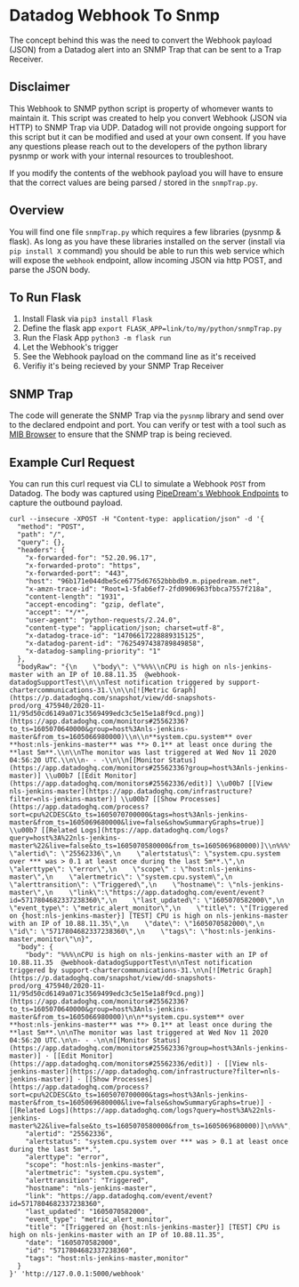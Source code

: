 # Datadog Webhook To Snmp
The concept behind this was the need to convert the Webhook payload (JSON) from a Datadog alert into an SNMP Trap that can be sent to a Trap Receiver.

## Disclaimer
This Webhook to SNMP python script is property of whomever wants to maintain it. This script was created to help you convert Webhook (JSON via HTTP) to SNMP Trap via UDP.  Datadog will not provide ongoing support for this script but it can be modified and used at your own consent. If you have any questions please reach out to the developers of the python library pysnmp or work with your internal resources to troubleshoot.

If you modify the contents of the webhook payload you will have to ensure that the correct values are being parsed / stored in the `snmpTrap.py`.

## Overview
You will find one file `snmpTrap.py` which requires a few libraries (pysnmp & flask).  As long as you have these libraries installed on the server (install via `pip install X` command) you should be able to run this web service which will expose the `webhook` endpoint, allow incoming JSON via http POST, and parse the JSON body.

## To Run Flask
1. Install Flask via `pip3 install Flask` 
2. Define the flask app `export FLASK_APP=link/to/my/python/snmpTrap.py`
3. Run the Flask App `python3 -m flask run`
4. Let the Webhook's trigger
5. See the Webhook payload on the command line as it's received
6. Verifiy it's being recieved by your SNMP Trap Receiver

## SNMP Trap
The code will generate the SNMP Trap via the `pysnmp` library and send over to the declared endpoint and port.  You can verify or test with a tool such as [MIB Browser](https://www.ireasoning.com/mibbrowser.shtml) to ensure that the SNMP trap is being recieved.

## Example Curl Request
You can run this curl request via CLI to simulate a Webhook `POST` from Datadog.  The body was captured using [PipeDream's Webhook Endpoints](https://pipedream.com/) to capture the outbound payload.
```
curl --insecure -XPOST -H "Content-type: application/json" -d '{
  "method": "POST",
  "path": "/",
  "query": {},
  "headers": {
    "x-forwarded-for": "52.20.96.17",
    "x-forwarded-proto": "https",
    "x-forwarded-port": "443",
    "host": "96b171e044dbe5ce6775d67652bbbdb9.m.pipedream.net",
    "x-amzn-trace-id": "Root=1-5fab6ef7-2fd0906963fbbca7557f218a",
    "content-length": "1931",
    "accept-encoding": "gzip, deflate",
    "accept": "*/*",
    "user-agent": "python-requests/2.24.0",
    "content-type": "application/json; charset=utf-8",
    "x-datadog-trace-id": "14706617228889315125",
    "x-datadog-parent-id": "7625497438789849858",
    "x-datadog-sampling-priority": "1"
  },
  "bodyRaw": "{\n    \"body\": \"%%%\\nCPU is high on nls-jenkins-master with an IP of 10.88.11.35  @webhook-datadogSupportTest\\n\\nTest notification triggered by support-chartercommunications-31.\\n\\n[![Metric Graph](https://p.datadoghq.com/snapshot/view/dd-snapshots-prod/org_475940/2020-11-11/95d50cd6149a071c3569499edc3c5e15e1a8f9cd.png)](https://app.datadoghq.com/monitors#25562336?to_ts=1605070640000&group=host%3Anls-jenkins-master&from_ts=1605066980000)\\n\\n**system.cpu.system** over **host:nls-jenkins-master** was **> 0.1** at least once during the **last 5m**.\\n\\nThe monitor was last triggered at Wed Nov 11 2020 04:56:20 UTC.\\n\\n- - -\\n\\n[[Monitor Status](https://app.datadoghq.com/monitors#25562336?group=host%3Anls-jenkins-master)] \\u00b7 [[Edit Monitor](https://app.datadoghq.com/monitors#25562336/edit)] \\u00b7 [[View nls-jenkins-master](https://app.datadoghq.com/infrastructure?filter=nls-jenkins-master)] \\u00b7 [[Show Processes](https://app.datadoghq.com/process?sort=cpu%2CDESC&to_ts=1605070700000&tags=host%3Anls-jenkins-master&from_ts=1605069680000&live=false&showSummaryGraphs=true)] \\u00b7 [[Related Logs](https://app.datadoghq.com/logs?query=host%3A%22nls-jenkins-master%22&live=false&to_ts=1605070580000&from_ts=1605069680000)]\\n%%%\",\n    \"alertid\": \"25562336\",\n    \"alertstatus\": \"system.cpu.system over *** was > 0.1 at least once during the last 5m**.\",\n    \"alerttype\": \"error\",\n    \"scope\" : \"host:nls-jenkins-master\",\n    \"alertmetric\": \"system.cpu.system\",\n    \"alerttransition\": \"Triggered\",\n    \"hostname\": \"nls-jenkins-master\",\n    \"link\":\"https://app.datadoghq.com/event/event?id=5717804682337238360\",\n    \"last_updated\": \"1605070582000\",\n    \"event_type\": \"metric_alert_monitor\",\n    \"title\": \"[Triggered on {host:nls-jenkins-master}] [TEST] CPU is high on nls-jenkins-master with an IP of 10.88.11.35\",\n    \"date\": \"1605070582000\",\n    \"id\": \"5717804682337238360\",\n    \"tags\": \"host:nls-jenkins-master,monitor\"\n}",
  "body": {
    "body": "%%%\nCPU is high on nls-jenkins-master with an IP of 10.88.11.35  @webhook-datadogSupportTest\n\nTest notification triggered by support-chartercommunications-31.\n\n[![Metric Graph](https://p.datadoghq.com/snapshot/view/dd-snapshots-prod/org_475940/2020-11-11/95d50cd6149a071c3569499edc3c5e15e1a8f9cd.png)](https://app.datadoghq.com/monitors#25562336?to_ts=1605070640000&group=host%3Anls-jenkins-master&from_ts=1605066980000)\n\n**system.cpu.system** over **host:nls-jenkins-master** was **> 0.1** at least once during the **last 5m**.\n\nThe monitor was last triggered at Wed Nov 11 2020 04:56:20 UTC.\n\n- - -\n\n[[Monitor Status](https://app.datadoghq.com/monitors#25562336?group=host%3Anls-jenkins-master)] · [[Edit Monitor](https://app.datadoghq.com/monitors#25562336/edit)] · [[View nls-jenkins-master](https://app.datadoghq.com/infrastructure?filter=nls-jenkins-master)] · [[Show Processes](https://app.datadoghq.com/process?sort=cpu%2CDESC&to_ts=1605070700000&tags=host%3Anls-jenkins-master&from_ts=1605069680000&live=false&showSummaryGraphs=true)] · [[Related Logs](https://app.datadoghq.com/logs?query=host%3A%22nls-jenkins-master%22&live=false&to_ts=1605070580000&from_ts=1605069680000)]\n%%%",
    "alertid": "25562336",
    "alertstatus": "system.cpu.system over *** was > 0.1 at least once during the last 5m**.",
    "alerttype": "error",
    "scope": "host:nls-jenkins-master",
    "alertmetric": "system.cpu.system",
    "alerttransition": "Triggered",
    "hostname": "nls-jenkins-master",
    "link": "https://app.datadoghq.com/event/event?id=5717804682337238360",
    "last_updated": "1605070582000",
    "event_type": "metric_alert_monitor",
    "title": "[Triggered on {host:nls-jenkins-master}] [TEST] CPU is high on nls-jenkins-master with an IP of 10.88.11.35",
    "date": "1605070582000",
    "id": "5717804682337238360",
    "tags": "host:nls-jenkins-master,monitor"
  }
}' 'http://127.0.0.1:5000/webhook'
```


